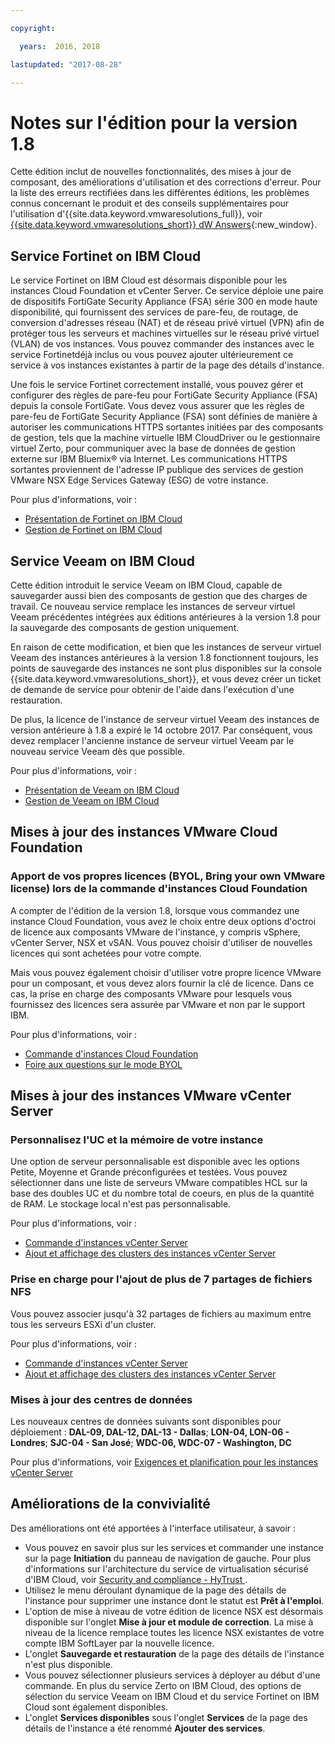 ```yaml
---

copyright:

  years:  2016, 2018

lastupdated: "2017-08-28"

---
```


# Notes sur l'édition pour la version 1.8

Cette édition inclut de nouvelles fonctionnalités, des mises à jour de composant, des améliorations d'utilisation et des corrections d'erreur. Pour la liste des erreurs rectifiées dans les différentes éditions, les problèmes connus concernant le produit et des conseils supplémentaires pour l'utilisation d'{{site.data.keyword.vmwaresolutions_full}}, voir [{{site.data.keyword.vmwaresolutions_short}} dW Answers](https://developer.ibm.com/answers/topics/cloudvmw/){:new_window}.

## Service Fortinet on IBM Cloud

Le service Fortinet on IBM Cloud est désormais disponible pour les instances Cloud Foundation et vCenter Server. Ce service déploie une paire de dispositifs FortiGate Security Appliance (FSA) série 300 en mode haute disponibilité, qui fournissent des services de pare-feu, de routage, de conversion d'adresses réseau (NAT) et de réseau privé virtuel (VPN) afin de protéger tous les serveurs et machines virtuelles sur le réseau privé virtuel (VLAN) de vos instances. Vous pouvez commander des instances avec le service Fortinetdéjà inclus ou vous pouvez ajouter ultérieurement ce service à vos instances existantes à partir de la page des détails d'instance. 

Une fois le service Fortinet correctement installé, vous pouvez gérer et configurer des règles de pare-feu pour FortiGate Security Appliance (FSA) depuis la console FortiGate. Vous devez vous assurer que les règles de pare-feu de FortiGate Security Appliance (FSA) sont définies de manière à autoriser les communications HTTPS sortantes initiées par des composants de gestion, tels que la machine virtuelle IBM CloudDriver ou le gestionnaire virtuel Zerto, pour communiquer avec la base de données de gestion externe sur IBM Bluemix® via Internet. Les communications HTTPS sortantes proviennent de l'adresse IP publique des services de gestion VMware NSX Edge Services Gateway (ESG) de votre instance.

Pour plus d'informations, voir :
* [Présentation de Fortinet on IBM Cloud](../services/fsa_considerations.html)
* [Gestion de Fortinet on IBM Cloud](../services/managingfsa.html)

## Service Veeam on IBM Cloud

Cette édition introduit le service Veeam on IBM Cloud, capable de sauvegarder aussi bien des composants de gestion que des charges de travail. Ce nouveau service remplace les instances de serveur virtuel Veeam précédentes intégrées aux éditions antérieures à la version 1.8 pour la sauvegarde des composants de gestion uniquement.

En raison de cette modification, et bien que les instances de serveur virtuel Veeam des instances antérieures à la version 1.8 fonctionnent toujours, les points de sauvegarde des instances ne sont plus disponibles sur la console {{site.data.keyword.vmwaresolutions_short}}, et vous devez créer un ticket de demande de service pour obtenir de l'aide dans l'exécution d'une restauration.

De plus, la licence de l'instance de serveur virtuel Veeam des instances de version antérieure à 1.8 a expiré le 14 octobre 2017. Par conséquent, vous devez remplacer l'ancienne instance de serveur virtuel Veeam par le nouveau service Veeam dès que possible.

Pour plus d'informations, voir :
* [Présentation de Veeam on IBM Cloud](../services/veeam_considerations.html)
* [Gestion de Veeam on IBM Cloud](../services/managingveeam.html)

## Mises à jour des instances VMware Cloud Foundation

### Apport de vos propres licences (BYOL, Bring your own VMware license) lors de la commande d'instances Cloud Foundation

A compter de l'édition de la version 1.8, lorsque vous commandez une instance Cloud Foundation, vous avez le choix entre deux options d'octroi de licence aux composants VMware de l'instance, y compris vSphere, vCenter Server, NSX et vSAN. Vous pouvez choisir d'utiliser de nouvelles licences qui sont achetées pour votre compte.

Mais vous pouvez également choisir d'utiliser votre propre licence VMware pour un composant, et vous devez alors fournir la clé de licence. Dans ce cas, la prise en charge des composants VMware pour lesquels vous fournissez des licences sera assurée par VMware et non par le support IBM.

Pour plus d'informations, voir :
* [Commande d'instances Cloud Foundation](../sddc/sd_orderinginstance.html)
* [Foire aux questions sur le mode BYOL](faq_byol.html)

## Mises à jour des instances VMware vCenter Server

### Personnalisez l'UC et la mémoire de votre instance

Une option de serveur personnalisable est disponible avec les options Petite, Moyenne et Grande préconfigurées et testées. Vous pouvez sélectionner dans une liste de serveurs VMware compatibles HCL sur la base des doubles UC et du nombre total de coeurs, en plus de la quantité de RAM. Le stockage local n'est pas personnalisable.

Pour plus d'informations, voir :
* [Commande d'instances vCenter Server](../vcenter/vc_orderinginstance.html)
* [Ajout et affichage des clusters des instances vCenter Server](../vcenter/vc_addingviewingclusters.html)

### Prise en charge pour l'ajout de plus de 7 partages de fichiers NFS

 Vous pouvez associer jusqu'à 32 partages de fichiers au maximum entre tous les serveurs ESXi d'un cluster.

 Pour plus d'informations, voir :
* [Commande d'instances vCenter Server](../vcenter/vc_orderinginstance.html)
* [Ajout et affichage des clusters des instances vCenter Server](../vcenter/vc_addingviewingclusters.html)

### Mises à jour des centres de données

Les nouveaux centres de données suivants sont disponibles pour déploiement : **DAL-09, DAL-12, DAL-13 - Dallas**; **LON-04, LON-06 - Londres**; **SJC-04 - San José**; **WDC-06, WDC-07 - Washington, DC**

Pour plus d'informations, voir [Exigences et planification pour les instances vCenter Server](../vcenter/vc_planning.html)

## Améliorations de la convivialité

Des améliorations ont été apportées à l'interface utilisateur, à savoir :
* Vous pouvez en savoir plus sur les services et commander une instance sur la page **Initiation** du panneau de navigation de gauche. Pour plus d'informations sur l'architecture du service de virtualisation sécurisé d'IBM Cloud, voir [Security and compliance - HyTrust ](https://www.ibm.com/devops/method/content/architecture/virtCloudFoundationPlatform/hytrust).
* Utilisez le menu déroulant dynamique de la page des détails de l'instance pour supprimer une instance dont le statut est **Prêt à l'emploi**.
* L'option de mise à niveau de votre édition de licence NSX est désormais disponible sur l'onglet **Mise à jour et module de correction**. La mise à niveau de la licence remplace toutes les licence NSX existantes de votre compte IBM SoftLayer par la nouvelle licence.
* L'onglet **Sauvegarde et restauration** de la page des détails de l'instance n'est plus disponible.
* Vous pouvez sélectionner plusieurs services à déployer au début d'une commande. En plus du service Zerto on IBM Cloud, des options de sélection du service Veeam on IBM Cloud et du service Fortinet on IBM Cloud sont également disponibles.
* L'onglet **Services disponibles** sous l'onglet **Services** de la page des détails de l'instance a été renommé **Ajouter des services**.
